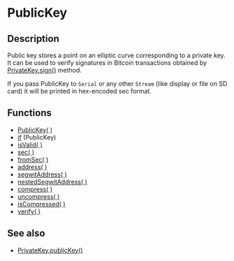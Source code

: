 # PublicKey

## Description

Public key stores a point on an elliptic curve corresponding to a private key. It can be used to verify signatures in Bitcoin transactions obtained by [PrivateKey.sign()](../PrivateKey/sign.md) method.

If you pass PublicKey to `Serial` or any other `Stream` (like display or file on SD card) it will be printed in hex-encoded sec format.

## Functions

- [PublicKey( )](PublicKey.md)
- [if](if.md) (PublicKey)
- [isValid( )](isValid.md)
- [sec( )](sec.md)
- [fromSec( )](fromSec.md)
- [address( )](address.md)
- [segwitAddress( )](segwitAddress.md)
- [nestedSegwitAddress( )](nestedSegwitAddress.md)
- [compress( )](compress.md)
- [uncompress( )](uncompress.md)
- [isCompressed( )](isCompressed.md)
- [verify( )](verify.md)

## See also

- [PrivateKey.publicKey()](../PrivateKey/publicKey.md)